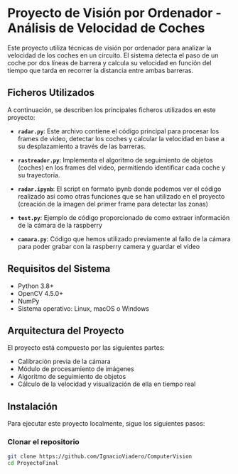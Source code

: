 # Proyecto de Visión por Ordenador - Análisis de Velocidad de Coches

Este proyecto utiliza técnicas de visión por ordenador para analizar la velocidad de los coches en un circuito. El sistema detecta el paso de un coche por dos líneas de barrera y calcula su velocidad en función del tiempo que tarda en recorrer la distancia entre ambas barreras.

## Ficheros Utilizados

A continuación, se describen los principales ficheros utilizados en este proyecto:

- **`radar.py`**: Este archivo contiene el código principal para procesar los frames de video, detectar los coches y calcular la velocidad en base a su desplazamiento a través de las barreras.
  
- **`rastreador.py`**: Implementa el algoritmo de seguimiento de objetos (coches) en los frames del video, permitiendo identificar cada coche y su trayectoria.

- **`radar.ipynb`**: El script en formato ipynb donde podemos ver el código realizado así como otras funciones que se han utilizado en el proyecto (creación de la imagen del primer frame para detectar las zonas)
- **`test.py`**: Ejemplo de código proporcionado de como extraer información de la cámara de la raspberry
- **`camara.py`**: Código que hemos utilizado previamente al fallo de la cámara para poder grabar con la raspberry camera y guardar el vídeo

## Requisitos del Sistema

- Python 3.8+
- OpenCV 4.5.0+
- NumPy
- Sistema operativo: Linux, macOS o Windows

## Arquitectura del Proyecto

El proyecto está compuesto por las siguientes partes:
- Calibración previa de la cámara
- Módulo de procesamiento de imágenes
- Algoritmo de seguimiento de objetos
- Cálculo de la velocidad y visualización de ella en tiempo real


## Instalación

Para ejecutar este proyecto localmente, sigue los siguientes pasos:

### Clonar el repositorio

```bash
git clone https://github.com/IgnacioViadero/ComputerVision
cd ProyectoFinal
